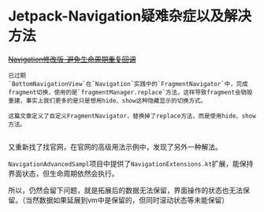 # Jetpack-Navigation疑难杂症以及解决方法

~~[Navigation修改版-避免生命周期重复回调](https://juejin.im/post/5ed75d6d6fb9a047ff1ab407)~~

```
已过期
`BottomNavigationView`在`Navigation`实践中的`FragmentNavigator`中，完成fragment切换，使用的是`fragmentManager.replace`方法，这样导致fragment会销毁重建，事实上我们更多的是只是想用hide、show这种隐藏显示的切换方式。

这篇文章定义了自定义FragmentNavigator，替换掉了replace方法，而是使用hide、show方法。


```

又重新找了找官网，在官网的高级用法示例中，发现了另外一种解法。

`NavigationAdvancedSampl`项目中提供了`NavigationExtensions.kt`扩展，能保持界面状态，但生命周期依然会执行。

所以，仍然会留下问题，就是拓展后的数据无法保留，界面操作的状态也无法保留。（当然数据如果延展到vm中是保留的，但同时滚动状态等未能保留）

